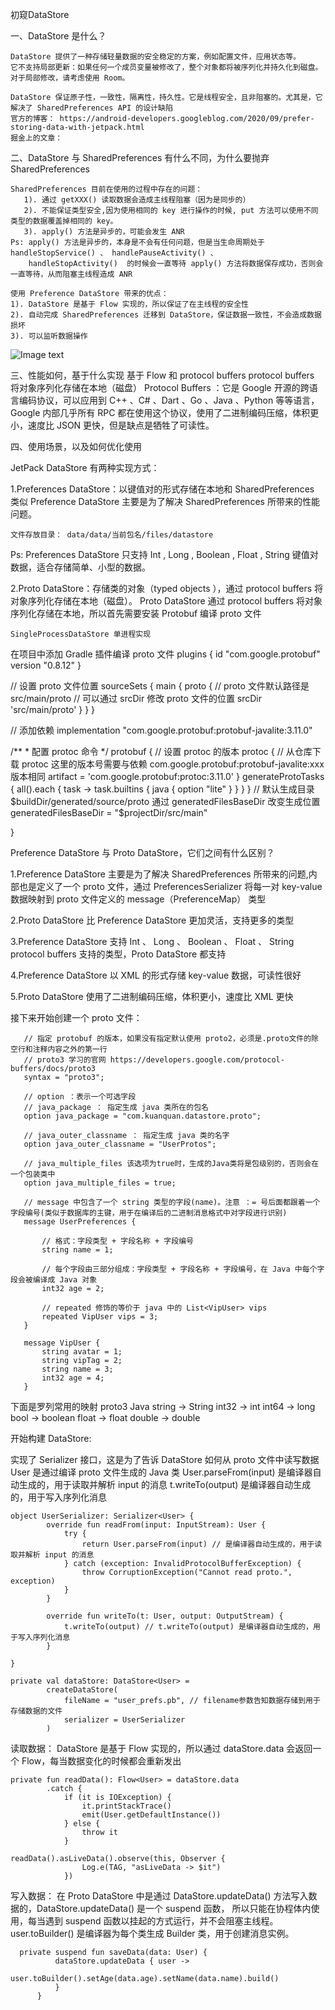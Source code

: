 
初窥DataStore

一、DataStore 是什么？

    DataStore 提供了一种存储轻量数据的安全稳定的方案，例如配置文件，应用状态等。
    它不支持局部更新：如果任何一个成员变量被修改了，整个对象都将被序列化并持久化到磁盘。
    对于局部修改，请考虑使用 Room。
    
    DataStore 保证原子性，一致性，隔离性，持久性。它是线程安全，且非阻塞的。尤其是，它解决了 SharedPreferences API 的设计缺陷
    官方的博客： https://android-developers.googleblog.com/2020/09/prefer-storing-data-with-jetpack.html
    掘金上的文章：

二、DataStore 与 SharedPreferences 有什么不同，为什么要抛弃 SharedPreferences

    SharedPreferences 目前在使用的过程中存在的问题：
       1). 通过 getXXX() 读取数据会造成主线程阻塞（因为是同步的）
       2). 不能保证类型安全,因为使用相同的 key 进行操作的时候, put 方法可以使用不同类型的数据覆盖掉相同的 key。
       3). apply() 方法是异步的，可能会发生 ANR
    Ps: apply() 方法是异步的，本身是不会有任何问题，但是当生命周期处于  handleStopService() 、 handlePauseActivity() 、
        handleStopActivity()  的时候会一直等待 apply() 方法将数据保存成功，否则会一直等待，从而阻塞主线程造成 ANR 
        
    使用 Preference DataStore 带来的优点：
    1). DataStore 是基于 Flow 实现的，所以保证了在主线程的安全性
    2). 自动完成 SharedPreferences 迁移到 DataStore，保证数据一致性，不会造成数据损坏
    3). 可以监听数据操作

   ![Image text](https://3.bp.blogspot.com/-Vk_q5hWw6DQ/X00ZfiRrB9I/AAAAAAAAPlo/u-kvBvmMfzgRnNViYLwaAim-E7wq5yxKACLcBGAsYHQ/s1600/Screen%2BShot%2B2020-08-31%2Bat%2B11.25.43%2BAM.png)

三、性能如何，基于什么实现
    基于 Flow 和 protocol buffers
    protocol buffers 将对象序列化存储在本地（磁盘）
    Protocol Buffers ：它是 Google 开源的跨语言编码协议，可以应用到 C++ 、C# 、Dart 、Go 、Java 、Python 等等语言，
    Google 内部几乎所有 RPC 都在使用这个协议，使用了二进制编码压缩，体积更小，速度比 JSON 更快，但是缺点是牺牲了可读性。
    

四、使用场景，以及如何优化使用


JetPack DataStore 有两种实现方式：

1.Preferences DataStore：以键值对的形式存储在本地和 SharedPreferences 类似
   Preference DataStore 主要是为了解决 SharedPreferences 所带来的性能问题。

    文件存放目录： data/data/当前包名/files/datastore
Ps: Preferences DataStore 只支持 Int , Long , Boolean , Float , String 键值对数据，适合存储简单、小型的数据。

2.Proto DataStore：存储类的对象（typed objects ），通过 protocol buffers 将对象序列化存储在本地（磁盘）。
    Proto DataStore 通过 protocol buffers 将对象序列化存储在本地，所以首先需要安装 Protobuf 编译 proto 文件
    
    SingleProcessDataStore 单进程实现
    
   在项目中添加 Gradle 插件编译 proto 文件
   plugins {
       id "com.google.protobuf" version "0.8.12"
   }
   
   // 设置 proto 文件位置
   sourceSets {
       main {
           proto {
               // proto 文件默认路径是 src/main/proto
               // 可以通过 srcDir 修改 proto 文件的位置
               srcDir 'src/main/proto'
           }
       }
   }
   
   // 添加依赖
   implementation  "com.google.protobuf:protobuf-javalite:3.11.0"
   
   /**
    * 配置 protoc 命令
    */
   protobuf {
       // 设置 protoc 的版本
       protoc {
           // 从仓库下载 protoc 这里的版本号需要与依赖 com.google.protobuf:protobuf-javalite:xxx 版本相同
           artifact = 'com.google.protobuf:protoc:3.11.0'
       }
       generateProtoTasks {
           all().each { task ->
               task.builtins {
                   java {
                       option "lite"
                   }
               }
           }
       }
       // 默认生成目录 $buildDir/generated/source/proto 通过 generatedFilesBaseDir 改变生成位置
       generatedFilesBaseDir = "$projectDir/src/main"
       
   }
   
   
   Preference DataStore 与 Proto DataStore，它们之间有什么区别？
   
   1.Preference DataStore 主要是为了解决 SharedPreferences 所带来的问题,内部也是定义了一个 proto 文件，通过 PreferencesSerializer 将每一对 key-value 数据映射到 proto 文件定义的 message（PreferenceMap） 类型
   
   2.Proto DataStore 比 Preference DataStore  更加灵活，支持更多的类型
   
   3.Preference DataStore 支持 Int 、 Long 、 Boolean 、 Float 、 String
     protocol buffers 支持的类型，Proto DataStore 都支持
   
   4.Preference DataStore 以 XML 的形式存储 key-value 数据，可读性很好
   
   5.Proto DataStore 使用了二进制编码压缩，体积更小，速度比 XML 更快
   
   接下来开始创建一个 proto 文件：
   
       // 指定 protobuf 的版本，如果没有指定默认使用 proto2，必须是.proto文件的除空行和注释内容之外的第一行
       // proto3 学习的官网 https://developers.google.com/protocol-buffers/docs/proto3
       syntax = "proto3";
       
       // option ：表示一个可选字段
       // java_package ： 指定生成 java 类所在的包名
       option java_package = "com.kuanquan.datastore.proto";
       
       // java_outer_classname ： 指定生成 java 类的名字
       option java_outer_classname = "UserProtos";
       
       // java_multiple_files 该选项为true时，生成的Java类将是包级别的，否则会在一个包装类中
       option java_multiple_files = true;
       
       // message 中包含了一个 string 类型的字段(name)。注意 ：= 号后面都跟着一个字段编号(类似于数据库的主键，用于在编译后的二进制消息格式中对字段进行识别)
       message UserPreferences {
       
           // 格式：字段类型 + 字段名称 + 字段编号
           string name = 1;
           
           // 每个字段由三部分组成：字段类型 + 字段名称 + 字段编号，在 Java 中每个字段会被编译成 Java 对象
           int32 age = 2;
           
           // repeated 修饰的等价于 java 中的 List<VipUser> vips
           repeated VipUser vips = 3;
       }
       
       message VipUser {
           string avatar = 1;
           string vipTag = 2;
           string name = 3;
           int32 age = 4;
       }
   
   下面是罗列常用的映射
   proto3      Java
   string  ->  String
   int32  ->   int
   int64  ->   long
   bool  ->    boolean
   float  ->   float
   double  ->  double
   
  开始构建 DataStore:
  
  实现了 Serializer<User>  接口，这是为了告诉 DataStore 如何从 proto 文件中读写数据
  User 是通过编译 proto 文件生成的 Java 类
  User.parseFrom(input) 是编译器自动生成的，用于读取并解析 input 的消息
  t.writeTo(output) 是编译器自动生成的，用于写入序列化消息
  
    object UserSerializer: Serializer<User> {
            override fun readFrom(input: InputStream): User {
                try {
                    return User.parseFrom(input) // 是编译器自动生成的，用于读取并解析 input 的消息
                } catch (exception: InvalidProtocolBufferException) {
                    throw CorruptionException("Cannot read proto.", exception)
                }
            }
    
            override fun writeTo(t: User, output: OutputStream) {
                t.writeTo(output) // t.writeTo(output) 是编译器自动生成的，用于写入序列化消息
            }
    
    }
    
    private val dataStore: DataStore<User> =
            createDataStore(
                fileName = "user_prefs.pb", // filename参数告知数据存储到用于存储数据的文件
                serializer = UserSerializer
            )
            
  读取数据：
  DataStore 是基于 Flow 实现的，所以通过 dataStore.data 会返回一个 Flow<T>，每当数据变化的时候都会重新发出
   
    private fun readData(): Flow<User> = dataStore.data
            .catch {
                if (it is IOException) {
                    it.printStackTrace()
                    emit(User.getDefaultInstance())
                } else {
                    throw it
                }

    readData().asLiveData().observe(this, Observer {
                    Log.e(TAG, "asLiveData -> $it")
                })
                
  写入数据：
  在 Proto DataStore 中是通过 DataStore.updateData() 方法写入数据的，DataStore.updateData() 是一个 suspend 函数，
  所以只能在协程体内使用，每当遇到 suspend 函数以挂起的方式运行，并不会阻塞主线程。
  user.toBuilder() 是编译器为每个类生成 Builder 类，用于创建消息实例。
  
  
      private suspend fun saveData(data: User) {
              dataStore.updateData { user ->
                  user.toBuilder().setAge(data.age).setName(data.name).build()
              }
          }
   
